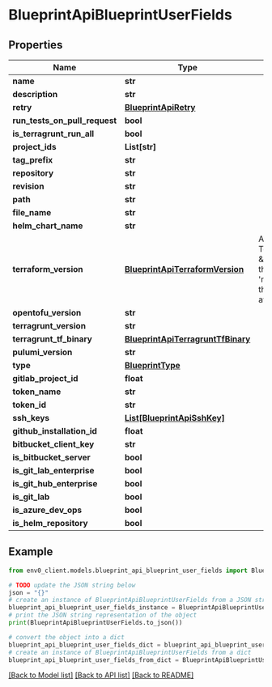 # BlueprintApiBlueprintUserFields


## Properties

Name | Type | Description | Notes
------------ | ------------- | ------------- | -------------
**name** | **str** |  | 
**description** | **str** |  | [optional] 
**retry** | [**BlueprintApiRetry**](BlueprintApiRetry.md) |  | [optional] 
**run_tests_on_pull_request** | **bool** |  | [optional] 
**is_terragrunt_run_all** | **bool** |  | [optional] 
**project_ids** | **List[str]** |  | [optional] 
**tag_prefix** | **str** |  | [optional] 
**repository** | **str** |  | 
**revision** | **str** |  | [optional] 
**path** | **str** |  | [optional] 
**file_name** | **str** |  | [optional] 
**helm_chart_name** | **str** |  | [optional] 
**terraform_version** | [**BlueprintApiTerraformVersion**](BlueprintApiTerraformVersion.md) | A string representing semantic version of Terraform. If set to \&quot;RESOLVE_FROM_TERRAFORM_CODE\&quot;, the version will be determined by using tfenv&#39;s &#39;min-required&#39;. When set to \&quot;latest\&quot;, the version used will be the most recent one available for Terraform. | [optional] 
**opentofu_version** | **str** |  | [optional] 
**terragrunt_version** | **str** |  | [optional] 
**terragrunt_tf_binary** | [**BlueprintApiTerragruntTfBinary**](BlueprintApiTerragruntTfBinary.md) |  | [optional] 
**pulumi_version** | **str** |  | [optional] 
**type** | [**BlueprintType**](BlueprintType.md) |  | 
**gitlab_project_id** | **float** |  | [optional] 
**token_name** | **str** |  | [optional] 
**token_id** | **str** |  | [optional] 
**ssh_keys** | [**List[BlueprintApiSshKey]**](BlueprintApiSshKey.md) |  | [optional] 
**github_installation_id** | **float** |  | [optional] 
**bitbucket_client_key** | **str** |  | [optional] 
**is_bitbucket_server** | **bool** |  | [optional] 
**is_git_lab_enterprise** | **bool** |  | [optional] 
**is_git_hub_enterprise** | **bool** |  | [optional] 
**is_git_lab** | **bool** |  | [optional] 
**is_azure_dev_ops** | **bool** |  | [optional] 
**is_helm_repository** | **bool** |  | [optional] 

## Example

```python
from env0_client.models.blueprint_api_blueprint_user_fields import BlueprintApiBlueprintUserFields

# TODO update the JSON string below
json = "{}"
# create an instance of BlueprintApiBlueprintUserFields from a JSON string
blueprint_api_blueprint_user_fields_instance = BlueprintApiBlueprintUserFields.from_json(json)
# print the JSON string representation of the object
print(BlueprintApiBlueprintUserFields.to_json())

# convert the object into a dict
blueprint_api_blueprint_user_fields_dict = blueprint_api_blueprint_user_fields_instance.to_dict()
# create an instance of BlueprintApiBlueprintUserFields from a dict
blueprint_api_blueprint_user_fields_from_dict = BlueprintApiBlueprintUserFields.from_dict(blueprint_api_blueprint_user_fields_dict)
```
[[Back to Model list]](../README.md#documentation-for-models) [[Back to API list]](../README.md#documentation-for-api-endpoints) [[Back to README]](../README.md)


